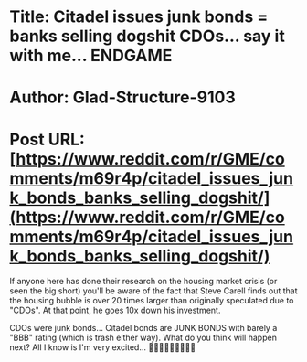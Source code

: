 # Title: Citadel issues junk bonds = banks selling dogshit CDOs... say it with me... ENDGAME
# Author: Glad-Structure-9103
# Post URL: [https://www.reddit.com/r/GME/comments/m69r4p/citadel_issues_junk_bonds_banks_selling_dogshit/](https://www.reddit.com/r/GME/comments/m69r4p/citadel_issues_junk_bonds_banks_selling_dogshit/)


If anyone here has done their research on the housing market crisis (or seen the big short) you'll be aware of the fact that Steve Carell finds out that the housing bubble is over 20 times larger than originally speculated due to "CDOs". At that point, he goes 10x down his investment. 

CDOs were junk bonds... Citadel bonds are JUNK BONDS with barely a "BBB" rating (which is trash either way). What do you think will happen next? All I know is I'm very excited... 💎🙌🖕🌈🐻🦍👩‍🚀🚀